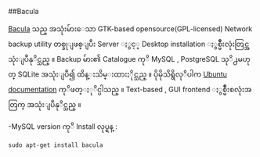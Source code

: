 ##Bacula

[Bacula](http://www.bacula.org/) သည္ အသုံးမ်ားေသာ GTK-based opensource(GPL-licensed) Network backup utility တစ္ခုျဖစ္ျပီး Server ႏွင့္ Desktop installation ႏွစ္မ်ိဳးလုံးတြင္အသုံးျပဳနုိင္သည္ ။ Backup မ်ား၏ Catalogue ကုိ MySQL , PostgreSQL သုိ႕မဟုတ္ SQLite အသုံးျပဳ၍ ထိန္းသိမ္းထားႏိုင္သည္ ။ 
ပိုမိုသိရွိလုိပါက [Ubuntu documentation](http://doc.ubuntu.com/ubuntu/serverguide/C/bacula.html) ကုိဖတ္ႏုိင္ပါသည္ ။ Text-based , GUI frontend ႏွစ္မ်ိဳးစလုံးအတြက္ အသုံးျပဳနုိင္သည္ ။

-MySQL version ကုိ Install လုပ္ရန္ : 

	sudo apt-get install bacula


